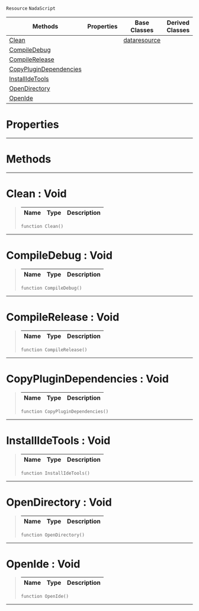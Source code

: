  `Resource` `NadaScript`



|Methods|Properties|Base Classes|Derived Classes|
|---|---|---|---|
|[ Clean](nadapluginsource.md#clean-void)| |[dataresource](dataresource.md)| |
|[ CompileDebug](nadapluginsource.md#compiledebug-void)| | | |
|[ CompileRelease](nadapluginsource.md#compilerelease-void)| | | |
|[ CopyPluginDependencies](nadapluginsource.md#copyplugindependencies-v)| | | |
|[ InstallIdeTools](nadapluginsource.md#installidetools-void)| | | |
|[ OpenDirectory](nadapluginsource.md#opendirectory-void)| | | |
|[ OpenIde](nadapluginsource.md#openide-void)| | | |


 #  Properties


---  
 #  Methods


---  
 #  Clean : Void

> 
> |Name|Type|Description|
> |---|---|---|
> ```TS:Nada
> function Clean()
> ``` 


---  
 #  CompileDebug : Void

> 
> |Name|Type|Description|
> |---|---|---|
> ```TS:Nada
> function CompileDebug()
> ``` 


---  
 #  CompileRelease : Void

> 
> |Name|Type|Description|
> |---|---|---|
> ```TS:Nada
> function CompileRelease()
> ``` 


---  
 #  CopyPluginDependencies : Void

> 
> |Name|Type|Description|
> |---|---|---|
> ```TS:Nada
> function CopyPluginDependencies()
> ``` 


---  
 #  InstallIdeTools : Void

> 
> |Name|Type|Description|
> |---|---|---|
> ```TS:Nada
> function InstallIdeTools()
> ``` 


---  
 #  OpenDirectory : Void

> 
> |Name|Type|Description|
> |---|---|---|
> ```TS:Nada
> function OpenDirectory()
> ``` 


---  
 #  OpenIde : Void

> 
> |Name|Type|Description|
> |---|---|---|
> ```TS:Nada
> function OpenIde()
> ``` 


---  
 

 